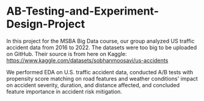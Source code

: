 # AB-Testing-and-Experiment-Design-Project

In this project for the MSBA Big Data course, our group analyzed US traffic accident data from 2016 to 2022. The datasets were too big to be uploaded on GitHub. Their source is from here on Kaggle: https://www.kaggle.com/datasets/sobhanmoosavi/us-accidents

We performed EDA on U.S. traffic accident data, conducted A/B tests with propensity score matching on road features and weather conditions' impact on accident severity, duration, and distance affected, and concluded feature importance in accident risk mitigation. 

